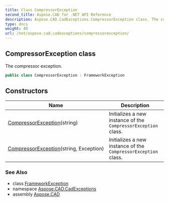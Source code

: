 ```yaml
---
title: Class CompressorException
second_title: Aspose.CAD for .NET API Reference
description: Aspose.CAD.CadExceptions.CompressorException class. The compressor exception
type: docs
weight: 40
url: /net/aspose.cad.cadexceptions/compressorexception/
---
```

## CompressorException class

The compressor exception.

```csharp
public class CompressorException : FrameworkException
```

## Constructors

| Name | Description |
| --- | --- |
| [CompressorException](compressorexception/#constructor)(string) | Initializes a new instance of the `CompressorException` class. |
| [CompressorException](compressorexception/#constructor_1)(string, Exception) | Initializes a new instance of the `CompressorException` class. |

### See Also

* class [FrameworkException](../frameworkexception/)
* namespace [Aspose.CAD.CadExceptions](../../aspose.cad.cadexceptions/)
* assembly [Aspose.CAD](../../)



